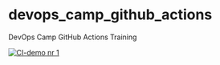 # devops_camp_github_actions
DevOps Camp GitHub Actions Training

[![CI-demo nr 1](https://github.com/amlipinski/devops_camp_github_actions/actions/workflows/demo.yml/badge.svg)](https://github.com/amlipinski/devops_camp_github_actions/actions/workflows/demo.yml)
